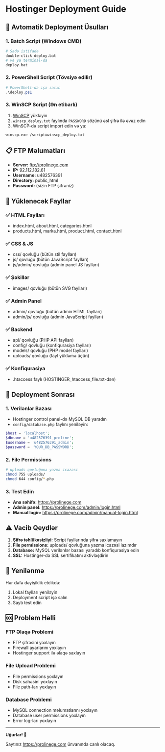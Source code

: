 # Hostinger Deployment Guide

## 🚀 Avtomatik Deployment Üsulları

### 1. Batch Script (Windows CMD)
```bash
# Sadə istifadə
double-click deploy.bat
# və ya terminal-da
deploy.bat
```

### 2. PowerShell Script (Tövsiyə edilir)
```powershell
# PowerShell-da işə salın
.\deploy.ps1
```

### 3. WinSCP Script (Ən etibarlı)
1. [WinSCP](https://winscp.net/) yükləyin
2. `winscp_deploy.txt` faylında `PASSWORD` sözünü əsl şifrə ilə əvəz edin
3. WinSCP-də script import edin və ya:
```bash
winscp.exe /script=winscp_deploy.txt
```

## 📋 FTP Məlumatları
- **Server:** ftp://prolinege.com
- **IP:** 92.112.182.61
- **Username:** u482576391
- **Directory:** public_html
- **Password:** (sizin FTP şifrəniz)

## 📁 Yüklənəcək Fayllar

### ✅ HTML Faylları
- index.html, about.html, categories.html
- products.html, marka.html, product.html, contact.html

### ✅ CSS & JS
- css/ qovluğu (bütün stil faylları)
- js/ qovluğu (bütün JavaScript faylları)
- js/admin/ qovluğu (admin panel JS faylları)

### ✅ Şəkillər
- images/ qovluğu (bütün SVG faylları)

### ✅ Admin Panel
- admin/ qovluğu (bütün admin HTML faylları)
- admin/js/ qovluğu (admin JavaScript faylları)

### ✅ Backend
- api/ qovluğu (PHP API faylları)
- config/ qovluğu (konfiqurasiya faylları)
- models/ qovluğu (PHP model faylları)
- uploads/ qovluğu (fayl yükləmə üçün)

### ✅ Konfiqurasiya
- .htaccess faylı (HOSTINGER_htaccess_file.txt-dən)

## 🔧 Deployment Sonrası

### 1. Verilənlər Bazası
- Hostinger control panel-də MySQL DB yaradın
- `config/database.php` faylını yeniləyin:
```php
$host = 'localhost';
$dbname = 'u482576391_proline';
$username = 'u482576391_admin';
$password = 'YOUR_DB_PASSWORD';
```

### 2. File Permissions
```bash
# uploads qovluğuna yazma icazəsi
chmod 755 uploads/
chmod 644 config/*.php
```

### 3. Test Edin
- **Ana səhifə:** https://prolinege.com
- **Admin panel:** https://prolinege.com/admin/login.html
- **Manual login:** https://prolinege.com/admin/manual-login.html

## ⚠️ Vacib Qeydlər

1. **Şifrə təhlükəsizliyi:** Script fayllarında şifrə saxlamayın
2. **File permissions:** uploads/ qovluğuna yazma icazəsi lazımdır
3. **Database:** MySQL verilənlər bazası yaradıb konfiqurasiya edin
4. **SSL:** Hostinger-də SSL sertifikatını aktivləşdirin

## 🔄 Yenilənmə

Hər dəfə dəyişiklik etdikdə:
1. Lokal faylları yeniləyin
2. Deployment script işə salın
3. Saytı test edin

## 🆘 Problem Həlli

### FTP Əlaqə Problemi
- FTP şifrəsini yoxlayın
- Firewall ayarlarını yoxlayın
- Hostinger support ilə əlaqə saxlayın

### File Upload Problemi
- File permissions yoxlayın
- Disk sahəsini yoxlayın
- File path-ları yoxlayın

### Database Problemi
- MySQL connection məlumatlarını yoxlayın
- Database user permissions yoxlayın
- Error log-ları yoxlayın

---

**Uğurlar! 🎉**

Saytınız https://prolinege.com ünvanında canlı olacaq.
